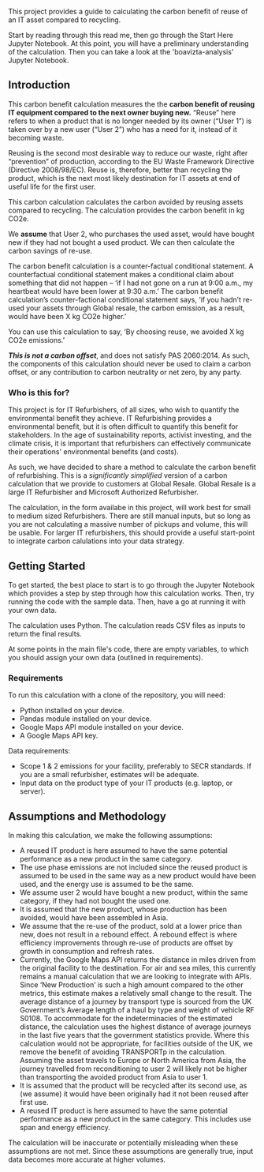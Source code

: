 This project provides a guide to calculating the carbon benefit of reuse of an IT asset compared to recycling.

Start by reading through this read me, then go through the Start Here Jupyter Notebook.
At this point, you will have a preliminary understanding of the calculation. 
Then you can take a look at the 'boavizta-analysis' Jupyter Notebook.

<h2>Introduction</h2>

This carbon benefit calculation measures the the **carbon benefit of reusing IT equipment compared to the next owner buying new.**
“Reuse” here refers to when a product that is no longer needed by its owner (“User 1”) is taken over by a new user (“User 2”) who has a need for it, instead of it becoming waste.

Reusing is the second most desirable way to reduce our waste, right after “prevention” of production, according to the EU Waste Framework Directive (Directive 2008/98/EC).  Reuse is, therefore, better than recycling the product, which is the next most likely destination for IT assets at end of useful life for the first user.

This carbon calculation calculates the carbon avoided by reusing assets compared to recycling. 
The calculation provides the carbon benefit in kg CO2e.

We **assume** that User 2, who purchases the used asset, would have bought new if they had not bought a used product. We can then calculate the carbon savings of re-use.

The carbon benefit calculation is a counter-factual conditional statement. A counterfactual conditional statement makes a conditional claim about something that did not happen – ‘if I had not gone on a run at 9:00 a.m., my heartbeat would have been lower at 9:30 a.m.’ 
The carbon benefit calculation’s counter-factional conditional statement says, ‘if you hadn’t re-used your assets through Global resale, the carbon emission, as a result, would have been X kg CO2e higher.’

You can use this calculation to say, ‘By choosing reuse, we avoided X kg CO2e emissions.’

***This is not a carbon offset***, and does not satisfy PAS 2060:2014. 
As such, the components of this calculation  should never be used to claim a carbon offset, or any contribution to carbon neutrality or net zero, by any party.

<h3>Who is this for?</h3>
This project is for IT Refurbishers, of all sizes, who wish to quantify the environmental benefit they achieve.
IT Refurbishing provides a environmental benefit, but it is often difficult to quantify this benefit for stakeholders.
In the age of sustainability reports, activist investing, and the climate crisis, it is important that refurbishers can effectively communicate their operations' environmental benefits (and costs).

As such, we have decided to share a method to calculate the carbon benefit of refurbishing.
This is a *significantly simplified* version of a carbon calculation that we provide to customers at Global Resale. Global Resale is a large IT Refurbisher and Microsoft Authorized Refurbisher.

The calculation, in the form availabe in this project, will work best for small to medium sized Refurbishers.
There are still manual inputs, but so long as you are not calculating a massive number of pickups and volume, this will be usable.
For larger IT refurbishers, this should provide a useful start-point to integrate carbon calulations into your data strategy.

<h2>Getting Started</h2>
To get started, the best place to start is to go through the Jupyter Notebook which provides a step by step through how this calculation works.
Then, try running the code with the sample data.
Then, have a go at running it with your own data.

The calculation uses Python. 
The calculation reads CSV files as inputs to return the final results.

At some points in the main file's code, there are empty variables, to which you should assign your own data (outlined in requirements).


<h3>Requirements</h3>
To run this calculation with a clone of the repository, you will need:

- Python installed on your device.
- Pandas module installed on your device.
- Google Maps API module installed on your device.
- A Google Maps API key.

Data requirements:
- Scope 1 & 2 emissions for your facility, preferably to SECR standards. If you are a small refurbisher, estimates will be adequate.
- Input data on the product type of your IT products (e.g. laptop, or server).

<h2>Assumptions and Methodology</h2>

In making this calculation, we make the following assumptions:

- A reused IT product is here assumed to have the same potential performance as a new product in the same category.
- The use phase emissions are not included since the reused product is assumed to be used in the same way as a new product would have been used, and the energy use is assumed to be the same. 
- We assume user 2 would have bought a new product, within the same category, if they had not bought the used one.
- It is assumed that the new product, whose production has been avoided, would have been assembled in Asia.
- We assume that the re-use of the product, sold at a lower price than new, does not result in a rebound effect. A rebound effect is where efficiency improvements through re-use of products are offset by growth in consumption and refresh rates.  
- Currently, the Google Maps API returns the distance in miles driven from the original facility to the destination. For air and sea miles, this currently remains a manual calculation that we are looking to integrate with APIs. Since ‘New Production’ is such a high amount compared to the other metrics, this estimate makes a relatively small change to the result. The average distance of a journey by transport type is sourced from the UK Government’s Average length of a haul by type and weight of vehicle RF S0108. To accommodate for the indeterminacies of the estimated distance, the calculation uses the highest distance of average journeys in the last five years that the government statistics provide. Where this calculation would not be appropriate, for facilities outside of the UK, we remove the benefit of avoiding TRANSPORTp in the calculation. Assuming the asset travels to Europe or North America from Asia, the journey travelled from reconditioning to user 2 will likely not be higher than transporting the avoided product from Asia to user 1.
- It is assumed that the product will be recycled after its second use, as (we assume) it would have been originally had it not been reused after first use.
- A reused IT product is here assumed to have the same potential performance as a new product in the same category. This includes use span and energy efficiency.

The calculation will be inaccurate or potentially misleading when these assumptions are not met. Since these assumptions are generally true, input data becomes more accurate at higher volumes.

